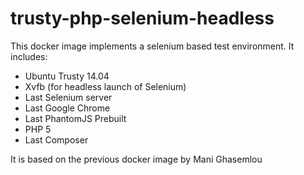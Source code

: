 # trusty-php-selenium-headless

This docker image implements a selenium based test environment. It includes:  
* Ubuntu Trusty 14.04
* Xvfb (for headless launch of Selenium)
* Last Selenium server
* Last Google Chrome
* Last PhantomJS Prebuilt
* PHP 5
* Last Composer

It is based on the previous docker image by Mani Ghasemlou 
